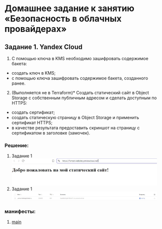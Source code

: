 # Домашнее задание к занятию «Безопасность в облачных провайдерах»

## Задание 1. Yandex Cloud   

1. С помощью ключа в KMS необходимо зашифровать содержимое бакета:

 - создать ключ в KMS;
 - с помощью ключа зашифровать содержимое бакета, созданного ранее.
2. (Выполняется не в Terraform)* Создать статический сайт в Object Storage c собственным публичным адресом и сделать доступным по HTTPS:

 - создать сертификат;
 - создать статическую страницу в Object Storage и применить сертификат HTTPS;
 - в качестве результата предоставить скриншот на страницу с сертификатом в заголовке (замочек).


### Решение:

1) Задание 1 ![screenshot-1](https://github.com/zitrax1/devops-netology/blob/main/cloud_provider/img/https.jpg)
2) Задание 1 ![screenshot-2](https://github.com/zitrax1/devops-netology/blob/main/cloud_provider/img/crt.jpg)





### манифесты:
1) [main](https://github.com/zitrax1/devops-netology/blob/main/cloud_provider/hw3/main.tf)